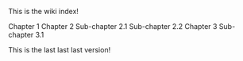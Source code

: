 This is the wiki index!

Chapter 1
Chapter 2
    Sub-chapter 2.1
    Sub-chapter 2.2
Chapter 3
    Sub-chapter 3.1

This is the last last last version! 